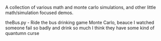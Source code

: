 A collection of various math and monte carlo simulations, and other little math/simulation focused demos.

theBus.py - Ride the bus drinking game Monte Carlo, beauce I watched someone fail so badly and drink so much I think they have some kind of quantumn curse
